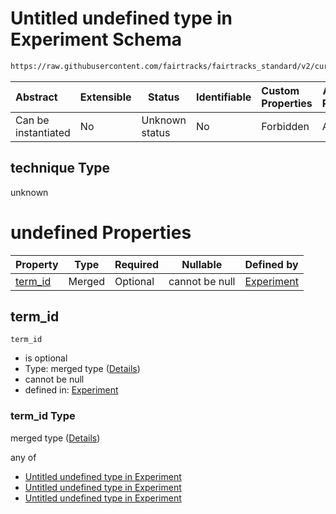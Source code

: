 # Untitled undefined type in Experiment Schema

```txt
https://raw.githubusercontent.com/fairtracks/fairtracks_standard/v2/current/json/schema/fairtracks_experiment.schema.json#/allOf/7/if/properties/technique
```




| Abstract            | Extensible | Status         | Identifiable | Custom Properties | Additional Properties | Access Restrictions | Defined In                                                                                                     |
| :------------------ | ---------- | -------------- | ------------ | :---------------- | --------------------- | ------------------- | -------------------------------------------------------------------------------------------------------------- |
| Can be instantiated | No         | Unknown status | No           | Forbidden         | Allowed               | none                | [fairtracks_experiment.schema.json\*](../json/schema/fairtracks_experiment.schema.json "open original schema") |

## technique Type

unknown

# undefined Properties

| Property            | Type   | Required | Nullable       | Defined by                                                                                                                                                                                                                                                                     |
| :------------------ | ------ | -------- | -------------- | :----------------------------------------------------------------------------------------------------------------------------------------------------------------------------------------------------------------------------------------------------------------------------- |
| [term_id](#term_id) | Merged | Optional | cannot be null | [Experiment](fairtracks_experiment-allof-7-if-properties-technique-properties-term_id.md "https://raw.githubusercontent.com/fairtracks/fairtracks_standard/v2/current/json/schema/fairtracks_experiment.schema.json#/allOf/7/if/properties/technique/properties/term_id") |

## term_id




`term_id`

-   is optional
-   Type: merged type ([Details](fairtracks_experiment-allof-7-if-properties-technique-properties-term_id.md))
-   cannot be null
-   defined in: [Experiment](fairtracks_experiment-allof-7-if-properties-technique-properties-term_id.md "https://raw.githubusercontent.com/fairtracks/fairtracks_standard/v2/current/json/schema/fairtracks_experiment.schema.json#/allOf/7/if/properties/technique/properties/term_id")

### term_id Type

merged type ([Details](fairtracks_experiment-allof-7-if-properties-technique-properties-term_id.md))

any of

-   [Untitled undefined type in Experiment](fairtracks_experiment-allof-7-if-properties-technique-properties-term_id-anyof-0.md "check type definition")
-   [Untitled undefined type in Experiment](fairtracks_experiment-allof-7-if-properties-technique-properties-term_id-anyof-1.md "check type definition")
-   [Untitled undefined type in Experiment](fairtracks_experiment-allof-7-if-properties-technique-properties-term_id-anyof-2.md "check type definition")
